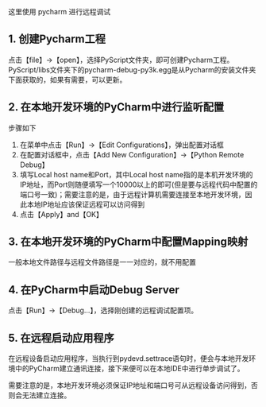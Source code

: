 
这里使用 pycharm 进行远程调试

## 1. 创建Pycharm工程
点击【file】->【open】，选择PyScript文件夹，即可创建Pycharm工程。PyScript/libs文件夹下的pycharm-debug-py3k.egg是从Pycharm的安装文件夹下面获取的，如果有需要，可以更新。

## 2. 在本地开发环境的PyCharm中进行监听配置
步骤如下
1. 在菜单中点击【Run】->【Edit Configurations】，弹出配置对话框
2. 在配置对话框中，点击【Add New Configuration】->【Python Remote Debug】
3. 填写Local host name和Port，其中Local host name指的是本机开发环境的IP地址，而Port则随便填写一个10000以上的即可(但是要与远程代码中配置的端口号一致)；需要注意的是，由于远程计算机需要连接至本地开发环境，因此本地IP地址应该保证远程可以访问得到
4. 点击【Apply】and【OK】

## 3. 在本地开发环境的PyCharm中配置Mapping映射
一般本地文件路径与远程文件路径是一一对应的，就不用配置

## 4. 在PyCharm中启动Debug Server
点击【Run】->【Debug…】，选择刚创建的远程调试配置项。

## 5. 在远程启动应用程序
在远程设备启动应用程序，当执行到pydevd.settrace语句时，便会与本地开发环境中的PyCharm建立通讯连接，接下来便可以在本地IDE中进行单步调试了。

需要注意的是，本地开发环境必须保证IP地址和端口号可从远程设备访问得到，否则会无法建立连接。
